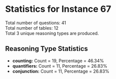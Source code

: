 # Statistics for Instance 67<br/>
Total number of questions: 41<br/>
Total number of tables: 12<br/>
Total 3 unique reasoning types are produced.<br/>
## Reasoning Type Statistics<br/>
- **counting:** Count = 19, Percentage = 46.34%<br/>
- **quantifiers:** Count = 11, Percentage = 26.83%<br/>
- **conjunction:** Count = 11, Percentage = 26.83%<br/>
